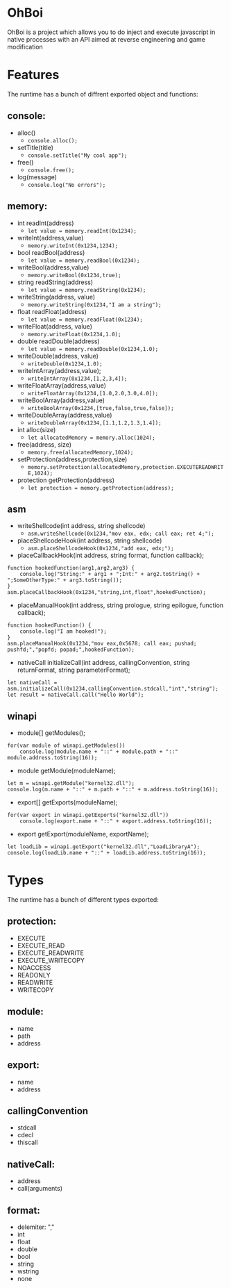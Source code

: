 

# OhBoi


OhBoi is a project which allows you to do inject and execute javascript in native processes with an API aimed at reverse engineering and game modification

# Features

The runtime has a bunch of diffrent exported object and functions:

## console:
* alloc()
	* `console.alloc();`
* setTitle(title)
	* `console.setTitle("My cool app");`
* free()
	* `console.free();`
* log(message)
	* `console.log("No errors");`

## memory:
* int readInt(address)
	* `let value = memory.readInt(0x1234);`
* writeInt(address,value)
	* `memory.writeInt(0x1234,1234);`
* bool readBool(address)
	* `let value = memory.readBool(0x1234);`
* writeBool(address,value)
	* `memory.writeBool(0x1234,true);`
* string readString(address)
	* `let value = memory.readString(0x1234);`
* writeString(address, value)
	* `memory.writeString(0x1234,"I am a string");`
* float readFloat(address)
	* `let value = memory.readFloat(0x1234);`
* writeFloat(address, value)
	* `memory.writeFloat(0x1234,1.0);`
* double readDouble(address)
	* `let value = memory.readDouble(0x1234,1.0);`
* writeDouble(address, value)
	* `writeDouble(0x1234,1.0);`
* writeIntArray(address,value);
	* `writeIntArray(0x1234,[1,2,3,4]);`
* writeFloatArray(address,value)
	* `writeFloatArray(0x1234,[1.0,2.0,3.0,4.0]);`
* writeBoolArray(address,value)
	* `writeBoolArray(0x1234,[true,false,true,false]);`
* writeDoubleArray(address,value)
	* `writeDoubleArray(0x1234,[1.1,1.2,1.3,1.4]);`
* int alloc(size)
	* `let allocatedMemory = memory.alloc(1024);`
* free(address, size)
	* `memory.free(allocatedMemory,1024);`
* setProtection(address,protection,size)
	* `memory.setProtection(allocatedMemory,protection.EXECUTEREADWRITE,1024);`
* protection getProtection(address)
	* `let protection = memory.getProtection(address);`

## asm
* writeShellcode(int address, string shellcode)
	* `asm.writeShellcode(0x1234,"mov eax, edx; call eax; ret 4;");`
* placeShellcodeHook(int address, string shellcode)
	* `asm.placeShellcodeHook(0x1234,"add eax, edx;");`
* placeCallbackHook(int address, string format, function callback);
```
function hookedFunction(arg1,arg2,arg3) { 
	console.log("String:" + arg1 + ";Int:" + arg2.toString() + ";SomeOtherType:" + arg3.toString());
}
asm.placeCallbackHook(0x1234,"string,int,float",hookedFunction);
```
* placeManualHook(int address, string prologue, string epilogue, function callback);
```
function hookedFunction() {
	console.log("I am hooked!");
}
asm.placeManualHook(0x1234,"mov eax,0x5678; call eax; pushad; pushfd;","popfd; popad;",hookedFunction);
```
* nativeCall initializeCall(int address, callingConvention, string returnFormat, string parameterFormat);
```
let nativeCall = asm.initializeCall(0x1234,callingConvention.stdcall,"int","string");
let result = nativeCall.call("Hello World");
```

## winapi
* module[] getModules();
```
for(var module of winapi.getModules())
	console.log(module.name + "::" + module.path + "::" module.address.toString(16));
```
* module getModule(moduleName);
```
let m = winapi.getModule("kernel32.dll");
console.log(m.name + "::" + m.path + "::" + m.address.toString(16));
```
* export[] getExports(moduleName);
```
for(var export in winapi.getExports("kernel32.dll"))
	console.log(export.name + "::" + export.address.toString(16));
```
* export getExport(moduleName, exportName);
```
let loadLib = winapi.getExport("kernel32.dll","LoadLibraryA");
console.log(loadLib.name + "::" + loadLib.address.toString(16));
```

# Types

The runtime has a bunch of different types exported:

## protection:
* EXECUTE
* EXECUTE_READ
* EXECUTE_READWRITE
* EXECUTE_WRITECOPY
* NOACCESS
* READONLY
* READWRITE
* WRITECOPY

## module:
* name
* path
* address

## export:
* name
* address

## callingConvention
* stdcall
* cdecl
* thiscall

## nativeCall:
* address
* call(arguments) 

## format:
* delemiter: "," 
* int
* float
* double
* bool
* string
* wstring
* none

